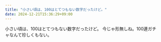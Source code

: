 ```yaml
---
title: "小さい頃は、100はとてつもない数字だったけど。"
date: 2024-12-21T15:36:29+09:00
---
```

小さい頃は、100はとてつもない数字だったけど。
今じゃ形無しね。100連ガチャなんて珍しくもない。
